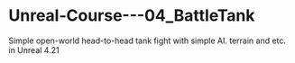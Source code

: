 # Unreal-Course---04_BattleTank
Simple open-world head-to-head tank fight with simple AI. terrain and etc. in Unreal 4.21
